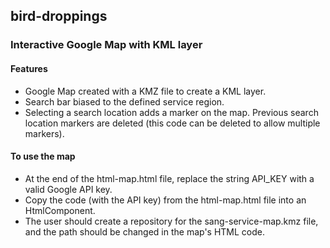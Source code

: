 ## bird-droppings
### Interactive Google Map with KML layer

#### Features
* Google Map created with a KMZ file to create a KML layer.
* Search bar biased to the defined service region.
* Selecting a search location adds a marker on the map. Previous search location markers are deleted (this code can be deleted to allow multiple markers).

#### To use the map
* At the end of the html-map.html file, replace the string API_KEY with a valid Google API key.
* Copy the code (with the API key) from the html-map.html file into an HtmlComponent.
* The user should create a repository for the sang-service-map.kmz file, and the path should be changed in the map's HTML code.
